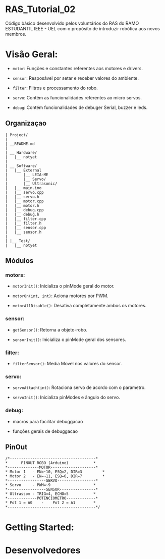 # RAS_Tutorial_02

Código básico desenvolvido pelos voluntários do RAS do RAMO ESTUDANTIL IEEE - UEL com o propósito de introduzir robótica aos novos membros.

# Visão Geral:

* `motor`: Funções e constantes referentes aos motores e drivers.

* `sensor`: Resposável por setar e receber valores do ambiente.

* `filter`: Filtros e processamento do robo.

* `servo`: Contém as funcionalidades referentes ao micro servos.

* `debug`: Contém funcionalidades de debuger Serial, buzzer e leds.


## Organizaçao

```
| Project/
|
| __README.md
|
| __ Hardware/
|	|__ notyet
|	 
| __ Software/
|	|__ External
|		|__ LEIA-ME
|		|__ Servo/
|		|__ Ultrasonic/		
|	|__ main.ino 	
|	|__ servo.cpp
|	|__ servo.h
|	|__ motor.cpp
|	|__ motor.h
|	|__ debug.cpp
|	|__ debug.h
|	|__ filter.cpp
|	|__ filter.h
|	|__ sensor.cpp
|	|__ sensor.h
|
| |__ Test/
|	|__ notyet
```

## Módulos

### motors:

* `motorInit()`: Inicializa o pinMode geral do motor.

* `motorOn(int, int)`: Aciona motores por PWM.

* `motorAllDisable()`: Desativa completamente ambos os motores.


### sensor:

* `getSensor()`: Retorna a objeto-robo.

* `sensorInit()`: Inicializa o pinMode geral dos sensores.

### filter:

* `filterSensor()`: Media Movel nos valores do sensor.


### servo:

* `servoAttach(int)`: Rotaciona servo de acordo com o parametro.

* `servoInit()`: Inicializa pinModes e ângulo do servo.

### debug:

* macros para facilitar debuggacao

* funções gerais de debuggacao


## PinOut
````
/*--------------------------------------*
*      PINOUT ROBO (Arduino)       	   *
*--------------MOTOR--------------------*
* Motor 1   - EN=~10, ESQ=2, DIR=3  	   *
* Motor 2   - EN=~11, ESQ=6, DIR=7  	   *
*-----------------SERVO-----------------*
* Servo     - PWM=~9        		   *
*-----------------SENSOR----------------*
* Ultrassom - TRIG=4, ECHO=5      	   *
*-------------POTENCIOMETRO-------------*
* Pot 1 = A0    -    Pot 2 = A1   	   *
*---------------------------------------*/
````

# Getting Started:

# Desenvolvedores
